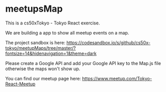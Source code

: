 # meetupsMap

This is a cs50xTokyo - Tokyo React exercise.

We are building a app to show all meetup events on a map.

The project sandbox is here: https://codesandbox.io/s/github/cs50x-tokyo/meetupMaps/tree/master/?fontsize=14&hidenavigation=1&theme=dark

Please create a Google API and add your Google API key to the Map.js file otherwise the maps won't show up.

You can find our meetup page here:
https://www.meetup.com/Tokyo-React-Meetup

